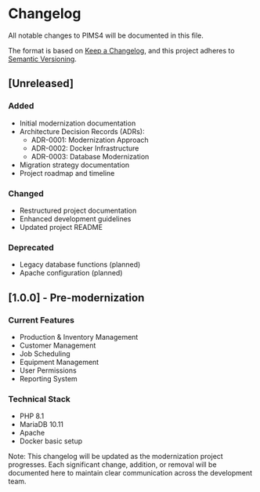 # Changelog
All notable changes to PIMS4 will be documented in this file.

The format is based on [Keep a Changelog](https://keepachangelog.com/en/1.0.0/),
and this project adheres to [Semantic Versioning](https://semver.org/spec/v2.0.0.html).

## [Unreleased]

### Added
- Initial modernization documentation
- Architecture Decision Records (ADRs):
  - ADR-0001: Modernization Approach
  - ADR-0002: Docker Infrastructure
  - ADR-0003: Database Modernization
- Migration strategy documentation
- Project roadmap and timeline

### Changed
- Restructured project documentation
- Enhanced development guidelines
- Updated project README

### Deprecated
- Legacy database functions (planned)
- Apache configuration (planned)

## [1.0.0] - Pre-modernization
### Current Features
- Production & Inventory Management
- Customer Management
- Job Scheduling
- Equipment Management
- User Permissions
- Reporting System

### Technical Stack
- PHP 8.1
- MariaDB 10.11
- Apache
- Docker basic setup

Note: This changelog will be updated as the modernization project progresses. Each significant change, addition, or removal will be documented here to maintain clear communication across the development team.
